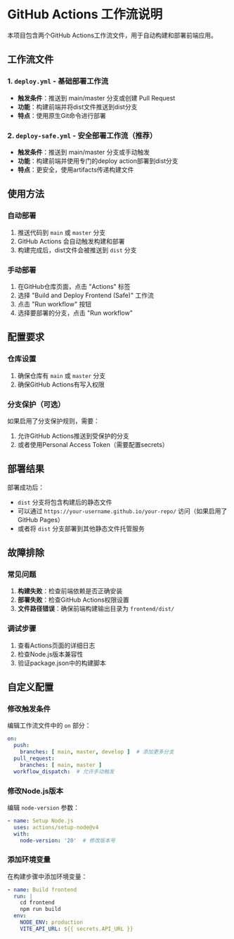 # GitHub Actions 工作流说明

本项目包含两个GitHub Actions工作流文件，用于自动构建和部署前端应用。

## 工作流文件

### 1. `deploy.yml` - 基础部署工作流
- **触发条件**：推送到 main/master 分支或创建 Pull Request
- **功能**：构建前端并将dist文件推送到dist分支
- **特点**：使用原生Git命令进行部署

### 2. `deploy-safe.yml` - 安全部署工作流（推荐）
- **触发条件**：推送到 main/master 分支或手动触发
- **功能**：构建前端并使用专门的deploy action部署到dist分支
- **特点**：更安全，使用artifacts传递构建文件

## 使用方法

### 自动部署
1. 推送代码到 `main` 或 `master` 分支
2. GitHub Actions 会自动触发构建和部署
3. 构建完成后，dist文件会被推送到 `dist` 分支

### 手动部署
1. 在GitHub仓库页面，点击 "Actions" 标签
2. 选择 "Build and Deploy Frontend (Safe)" 工作流
3. 点击 "Run workflow" 按钮
4. 选择要部署的分支，点击 "Run workflow"

## 配置要求

### 仓库设置
1. 确保仓库有 `main` 或 `master` 分支
2. 确保GitHub Actions有写入权限

### 分支保护（可选）
如果启用了分支保护规则，需要：
1. 允许GitHub Actions推送到受保护的分支
2. 或者使用Personal Access Token（需要配置secrets）

## 部署结果

部署成功后：
- `dist` 分支将包含构建后的静态文件
- 可以通过 `https://your-username.github.io/your-repo/` 访问（如果启用了GitHub Pages）
- 或者将 `dist` 分支部署到其他静态文件托管服务

## 故障排除

### 常见问题
1. **构建失败**：检查前端依赖是否正确安装
2. **部署失败**：检查GitHub Actions权限设置
3. **文件路径错误**：确保前端构建输出目录为 `frontend/dist/`

### 调试步骤
1. 查看Actions页面的详细日志
2. 检查Node.js版本兼容性
3. 验证package.json中的构建脚本

## 自定义配置

### 修改触发条件
编辑工作流文件中的 `on` 部分：
```yaml
on:
  push:
    branches: [ main, master, develop ]  # 添加更多分支
  pull_request:
    branches: [ main, master ]
  workflow_dispatch:  # 允许手动触发
```

### 修改Node.js版本
编辑 `node-version` 参数：
```yaml
- name: Setup Node.js
  uses: actions/setup-node@v4
  with:
    node-version: '20'  # 修改版本号
```

### 添加环境变量
在构建步骤中添加环境变量：
```yaml
- name: Build frontend
  run: |
    cd frontend
    npm run build
  env:
    NODE_ENV: production
    VITE_API_URL: ${{ secrets.API_URL }}
``` 